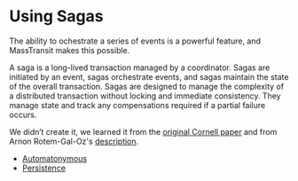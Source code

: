 # Using Sagas

The ability to ochestrate a series of events is a powerful feature, and MassTransit makes this possible.

A saga is a long-lived transaction managed by a coordinator. Sagas are initiated by an event, 
sagas orchestrate events, and sagas maintain the state of the overall transaction. 
Sagas are designed to manage the complexity of a distributed transaction without locking and 
immediate consistency. They manage state and track any compensations required if a partial failure occurs.

We didn’t create it, we learned it from the [original Cornell paper][1] and from Arnon Rotem-Gal-Oz's [description][2].

[1]: http://www.cs.cornell.edu/andru/cs711/2002fa/reading/sagas.pdf
[2]: http://www.rgoarchitects.com/Files/SOAPatterns/Saga.pdf

* [Automatonymous](automatonymous.md)
* [Persistence](persistence.md)